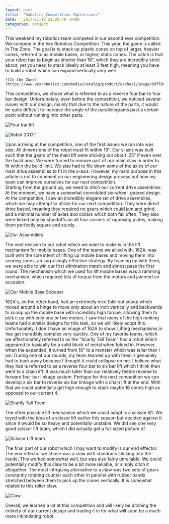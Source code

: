 ```yaml
---
layout: post
title:  "Robotics Competition Impressions"
date:   2017-11-12 21:20:49 -0400
categories: project
---
```

  This weekend my robotics team competed in our second ever competition.  We compete in the Vex Robotics Competition.  This year, the game is called In The Zone.  The goal is to stack up plastic cones on top of larger, heavier cones, referred to as mobile bases, or higher, static cones.  The catch is that your robot has to begin as shorter than 18", which they are incredibly strict about, yet you need to stack ideally at least 3 feet high, meaning you have to build a robot which can expand vertically very well.
  
    ![In the Zone](https://www.vexrobotics.com/media/catalog/product/cache/1/image/9df78eab33525d08d6e5fb8d27136e95/v/r/vrcrender2_1.png)

  This competition, we chose what is referred to as a reverse four bar to four bar design.  Unfortunately, even before the competition, we noticed several issues with our design, mainly that due to the nature of the parts, it would be quite difficult to increase the angle of the parallelograms past a certain point without running into other parts.

  ![Four bar lift](https://challenges.robotevents.com/uploads/0002038_original.jpg)

  ![Robot 2017.1](/assets/images/Robotics/InTheZone2017.1.jpg)

  Upon arriving at the competition, one of the first issues we ran into was size.  All dimensions of the robot must fit within 18".  Our y-axis was built such that the gears of the main lift were sticking out about .25" if even over the build area.  We were forced to remove part of our main claw in order to fit within the build limit.  We also had to file down some of the axles of our main drive assemblies to fit in the x-axis.
  However, my main purpose in this article is not to comment on our engineering design process but how my team can improve ourselves for our next competition.  
  Starting from the ground up, we need to ditch our current drive assemblies.  At the moment, we have a somewhat convoluted six-wheel, geared design.  At the competition, I saw an incredibly elegant set of drive assemblies, which we may attempt to utilize for our next competition. They were direct drive based, meaning they required no gears which could jam and grind, and a minimal number of axles and collars which both fail often.  They also were linked only by standoffs on all four corners of opposing plates, making them perfectly square and sturdy.

  ![Our Assemblies](/assets/images/Robotics/DriveAssemblies2017.1.jpg)

  The next revision to our robot which we want to make is in the lift mechanism for mobile bases.  One of the teams we allied with, 162A, was built with the sole intent of lifting up mobile bases and moving them into scoring zones, an surprisingly effective strategy.  By teaming up with them, we were able to  win our first elimination match and almost pass the first round.  The mechanism which we used for lift mobile bases was a ramming mechanism, which required lots of torque from the motors and jammed on occasion.

  ![Our Mobile Base Scooper](/assets/images/Robotics/MobileBaseScoop2017.1.jpg)

  162A's, on the other hand, had an extremely nice fold-out scoop which moved around a hinge to move only about an inch vertically and backwards to scoop up the mobile base with incredibly high torque, allowing them to pick it up with only one or two motors.  I saw that many of the high ranking teams had a similar designs for this task, so we will likely adopt this.  Unfortunately, I don't have an image of 162A to show.
  Lifting mechanisms in Vex get incredibly complex very quickly.  One of my favorite teams, which we affectionately referred to as the "Scarily Tall Team" had a robot which appeared to basically be a solid block of metal when folded in.  However, when the expanded, it turned from 18" to a monster which was taller than I am.  During one of our rounds, my team teamed up with them.  I genuinely had to back away because I thought it could collapse on me.  I believe what they had is referred to as a reverse four bar to six bar lift which I think then went to a chain lift.  It was much taller than our relatively feeble reverse to forward four bar linkage system.  Perhaps for this next competition we can develop a six bar to reverse six bar linkage with a chain lift at the end.  With that we could potentially get high enough to stack maybe 16 cones high as opposed to our current 4.

  ![Scarily Tall Team](/assets/images/Robotics/VeryTallTeam.jpg)

  The other possible lift mechanism which we could adopt is a scissor lift.  We toyed with the idea of a scissor lift earlier this season but decided against it since it would be so heavy and potentially unstable.  We did see one very good scissor lift team, which I did actually get a full sized picture of.

  ![Scissor Lift team](/assets/images/Robotics/ScissorLiftTeam2017.1.jpg)

  The final part of our robot which I may want to modify is our end effector.  The end effector we chose was a claw with standouts sticking into the inside.  This worked somewhat well, but was also fairly unreliable.  We could potentially modify this claw to be a bit more reliable, or simply ditch it altogether.  The most intriguing alternative to a claw was two sets of gears constantly rotating counter each other in parallel with rubber bands stretched between them to pick up the cones vertically.  It is somewhat related to this roller claw.

  ![Claw](http://curriculum.vexrobotics.com/sites/default/files/styles/large/public/6.10.04_0.JPG)

  Overall, we learned a lot at this competition and will likely be ditching the entirety of our current design and trading it in for what will soon be a much more intimidating robot.
